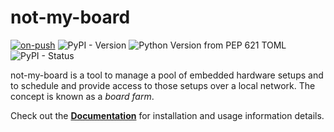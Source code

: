 # not-my-board

[![on-push](https://github.com/holesch/not-my-board/actions/workflows/on-push.yml/badge.svg)](https://github.com/holesch/not-my-board/actions/workflows/on-push.yml)
![PyPI - Version](https://img.shields.io/pypi/v/not-my-board)
![Python Version from PEP 621 TOML](https://img.shields.io/python/required-version-toml?tomlFilePath=https%3A%2F%2Fraw.githubusercontent.com%2Fholesch%2Fnot-my-board%2Fmaster%2Fpyproject.toml)
![PyPI - Status](https://img.shields.io/pypi/status/not-my-board)

not-my-board is a tool to manage a pool of embedded hardware setups and to
schedule and provide access to those setups over a local network. The concept is
known as a *board farm*.

Check out the **[Documentation]** for installation and usage information
details.

[Documentation]: http://not-my-board.readthedocs.io
